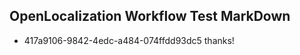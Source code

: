 ## OpenLocalization Workflow Test MarkDown
* 417a9106-9842-4edc-a484-074ffdd93dc5 thanks!

<!--HONumber=Aug16_HO4-->


